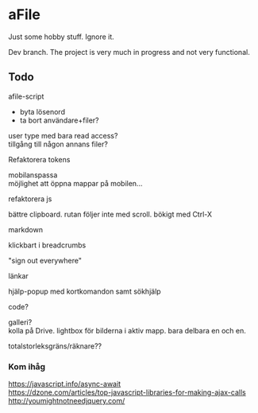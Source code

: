 # aFile
Just some hobby stuff. Ignore it.

Dev branch. The project is very much in progress and not very functional.


## Todo

afile-script  
* byta lösenord   
* ta bort användare+filer?

user type med bara read access?  
tillgång till någon annans filer?

Refaktorera tokens

mobilanspassa  
möjlighet att öppna mappar på mobilen...

refaktorera js

bättre clipboard. rutan följer inte med scroll. bökigt med Ctrl-X

markdown

klickbart i breadcrumbs

"sign out everywhere"

länkar

hjälp-popup med kortkomandon samt sökhjälp

code?

galleri?  
kolla på Drive. lightbox för bilderna i aktiv mapp. bara delbara en och en. 

totalstorleksgräns/räknare??

### Kom ihåg

https://javascript.info/async-await  
https://dzone.com/articles/top-javascript-libraries-for-making-ajax-calls  
http://youmightnotneedjquery.com/  
